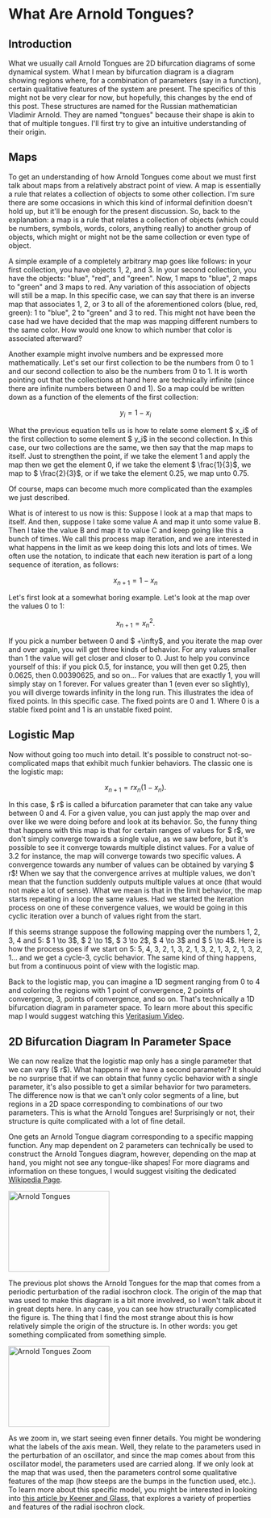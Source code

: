 # What Are Arnold Tongues?

## Introduction

What we usually call Arnold Tongues are 2D bifurcation diagrams of some dynamical system. What I mean by bifurcation diagram is a diagram showing regions where, for a combination of parameters (say in a function), certain qualitative features of the system are present. The specifics of this might not be very clear for now, but hopefully, this changes by the end of this post. These structures are named for the Russian mathematician Vladimir Arnold. They are named "tongues" because their shape is akin to that of multiple tongues. I'll first try to give an intuitive understanding of their origin.

## Maps

To get an understanding of how Arnold Tongues come about we must first talk about maps from a relatively abstract point of view. A map is essentially a rule that relates a collection of objects to some other collection. I'm sure there are some occasions in which this kind of informal definition doesn't hold up, but it'll be enough for the present discussion. So, back to the explanation: a map is a rule that relates a collection of objects (which could be numbers, symbols, words, colors, anything really) to another group of objects, which might or might not be the same collection or even type of object.

A simple example of a completely arbitrary map goes like follows: in your first collection, you have objects 1, 2, and 3. In your second collection, you have the objects: "blue", "red", and "green". Now, 1 maps to "blue", 2 maps to "green" and 3 maps to red. Any variation of this association of objects will still be a map. In this specific case, we can say that there is an inverse map that associates 1, 2, or 3 to all of the aforementioned colors (blue, red, green): 1 to "blue", 2 to "green" and 3 to red. This might not have been the case had we have decided that the map was mapping different numbers to the same color. How would one know to which number that color is associated afterward?

Another example might involve numbers and be expressed more mathematically. Let's set our first collection to be the numbers from 0 to 1 and our second collection to also be the numbers from 0 to 1. It is worth pointing out that the collections at hand here are technically infinite (since there are infinite numbers between 0 and 1). So a map could be written down as a function of the elements of the first collection:

$$ y_i = 1 - x_i $$

What the previous equation tells us is how to relate some element $ x_i$ of the first collection to some element $ y_i$ in the second collection. In this case, our two collections are the same, we then say that the map maps to itself. Just to strengthen the point, if we take the element 1 and apply the map then we get the element 0, if we take the element $ \frac{1}{3}$, we map to $ \frac{2}{3}$, or if we take the element 0.25, we map unto 0.75.

Of course, maps can become much more complicated than the examples we just described.

What is of interest to us now is this: Suppose I look at a map that maps to itself. And then, suppose I take some value A and map it unto some value B. Then I take the value B and map it to value C and keep going like this a bunch of times. We call this process map iteration, and we are interested in what happens in the limit as we keep doing this lots and lots of times. We often use the notation, to indicate that each new iteration is part of a long sequence of iteration, as follows:

$$ x_{n+1} = 1 - x_n $$

Let's first look at a somewhat boring example. Let's look at the map over the values 0 to 1:

$$ x_{n+1} = x_n^2. $$

If you pick a number between 0 and $ +\infty$, and you iterate the map over and over again, you will get three kinds of behavior. For any values smaller than 1 the value will get closer and closer to 0. Just to help you convince yourself of this: if you pick 0.5, for instance, you will then get 0.25, then 0.0625, then 0.00390625, and so on... For values that are exactly 1, you will simply stay on 1 forever. For values greater than 1 (even ever so slightly), you will diverge towards infinity in the long run. This illustrates the idea of fixed points. In this specific case. The fixed points are 0 and 1. Where 0 is a stable fixed point and 1 is an unstable fixed point.

## Logistic Map

Now without going too much into detail. It's possible to construct not-so-complicated maps that exhibit much funkier behaviors. The classic one is the logistic map:

$$ x_{n+1} = r x_n(1 - x_n). $$

In this case, $ r$ is called a bifurcation parameter that can take any value between 0 and 4. For a given value, you can just apply the map over and over like we were doing before and look at its behavior. So, the funny thing that happens with this map is that for certain ranges of values for $ r$, we don't simply converge towards a single value, as we saw before, but it's possible to see it converge towards multiple distinct values. For a value of 3.2 for instance, the map will converge towards two specific values. A convergence towards any number of values can be obtained by varying $ r$! When we say that the convergence arrives at multiple values, we don't mean that the function suddenly outputs multiple values at once (that would not make a lot of sense). What we mean is that in the limit behavior, the map starts repeating in a loop the same values. Had we started the iteration process on one of these convergence values, we would be going in this cyclic iteration over a bunch of values right from the start.

If this seems strange suppose the following mapping over the numbers 1, 2, 3, 4 and 5: $ 1 \to 3$, $ 2 \to 1$, $ 3 \to 2$, $ 4 \to 3$ and $ 5 \to 4$. Here is how the process goes if we start on 5: 5, 4, 3, 2, 1, 3, 2, 1, 3, 2, 1, 3, 2, 1, 3, 2, 1... and we get a cycle-3, cyclic behavior. The same kind of thing happens, but from a continuous point of view with the logistic map.

Back to the logistic map, you can imagine a 1D segment ranging from 0 to 4 and coloring the regions with 1 point of convergence, 2 points of convergence, 3, points of convergence, and so on. That's technically a 1D bifurcation diagram in parameter space. To learn more about this specific map I would suggest watching this <a href="https://www.youtube.com/watch?v=ovJcsL7vyrk"> Veritasium Video</a>.

## 2D Bifurcation Diagram In Parameter Space

We can now realize that the logistic map only has a single parameter that we can vary ($ r$). What happens if we have a second parameter? It should be no surprise that if we can obtain that funny cyclic behavior with a single parameter, it's also possible to get a similar behavior for two parameters. The difference now is that we can't only color segments of a line, but regions in a 2D space corresponding to combinations of our two parameters. This is what the Arnold Tongues are! Surprisingly or not, their structure is quite complicated with a lot of fine detail.

One gets an Arnold Tongue diagram corresponding to a specific mapping function. Any map dependent on 2 parameters can technically be used to construct the Arnold Tongues diagram, however, depending on the map at hand, you might not see any tongue-like shapes! For more diagrams and information on these tongues, I would suggest visiting the dedicated <a href="https://en.wikipedia.org/wiki/Arnold_tongue"> Wikipedia Page</a>.

<img src="fig/20210906/ric_arnold.png" alt="Arnold Tongues" class = "center" style="width:200px;height:160px;">

The previous plot shows the Arnold Tongues for the map that comes from a periodic perturbation of the radial isochron clock. The origin of the map that was used to make this diagram is a bit more involved, so I won't talk about it in great depts here. In any case, you can see how structurally complicated the figure is. The thing that I find the most strange about this is how relatively simple the origin of the structure is. In other words: you get something complicated from something simple.

<img src="fig/20210906/ric_arnold_zoom.png" alt="Arnold Tongues Zoom" class = "center" style="width:200px;height:160px;">

As we zoom in, we start seeing even finner details. You might be wondering what the labels of the axis mean. Well, they relate to the parameters used in the perturbation of an oscillator, and since the map comes about from this oscillator model, the parameters used are carried along. If we only look at the map that was used, then the parameters control some qualitative features of the map (how steeps are the bumps in the function used, etc.). To learn more about this specific model, you might be interested in looking into <a href="https://pubmed.ncbi.nlm.nih.gov/6533221/">this article by Keener and Glass</a>, that explores a variety of properties and features of the radial isochron clock.
